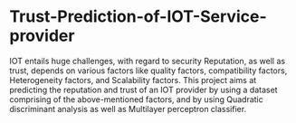 # Trust-Prediction-of-IOT-Service-provider

IOT entails huge challenges, with regard to security
Reputation, as well as trust, depends on various factors like quality
factors, compatibility factors, Heterogeneity factors, and Scalability
factors. This project aims at predicting the reputation and trust of an IOT
provider by using a dataset comprising of the above-mentioned factors, and by using Quadratic discriminant analysis as well as Multilayer
perceptron classifier.
